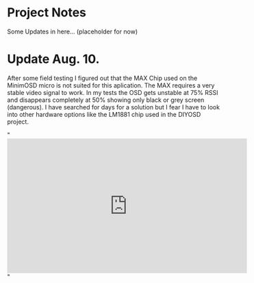 # Project Notes
Some Updates in here… (placeholder for now)

# Update Aug. 10.
After some field testing I figured out that the MAX Chip used on the MinimOSD micro is not suited for this aplication. 
The MAX requires a very stable video signal to work. In my tests the OSD gets unstable at 75% RSSI and disappears completely at 50% showing only black or grey screen (dangerous). I have searched for days for a solution but I fear I have to look into other hardware options like the LM1881 chip used in the DIYOSD project. 

"<iframe width="560" height="315" src="https://www.youtube.com/embed/iRrj66cfb9g" frameborder="0" allow="autoplay; encrypted-media" allowfullscreen></iframe>"
